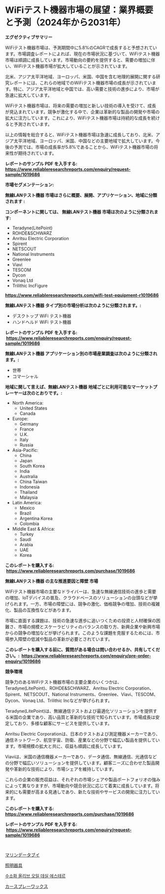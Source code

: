 <p><h1>WiFiテスト機器市場の展望：業界概要と予測（2024年から2031年）</h1></p><p><strong>エグゼクティブサマリー</strong></p>
<p><p>WiFiテスト機器市場は、予測期間中に5.8%のCAGRで成長すると予想されています。市場調査レポートによれば、現在の市場状況に基づいて、WiFiテスト機器市場は順調に成長しています。市場動向の要約を提供すると、需要の増加に伴い、WiFiテスト機器市場が拡大していることが示されています。</p><p>北米、アジア太平洋地域、ヨーロッパ、米国、中国を含む地理的展開に関する研究レポートには、これらの地域でのWiFiテスト機器市場の成長が示されています。特に、アジア太平洋地域と中国では、高い需要と技術の進歩により、市場が急速に拡大しています。</p><p>WiFiテスト機器市場は、将来の需要の増加と新しい技術の導入を受けて、成長が見込まれています。競争が激化する中で、企業は革新的な製品の開発や市場の拡大に注力しています。これにより、WiFiテスト機器市場は持続的な成長を続けると予測されています。</p><p>以上の情報を総合すると、WiFiテスト機器市場は急速に成長しており、北米、アジア太平洋地域、ヨーロッパ、米国、中国などの主要地域で拡大しています。今後の予測では、市場の成長率が5.8%であることから、WiFiテスト機器市場の将来性が期待されています。</p></p>
<p><strong>レポートのサンプル PDF を入手する: <a href="https://www.reliableresearchreports.com/enquiry/request-sample/1019686">https://www.reliableresearchreports.com/enquiry/request-sample/1019686</a></strong></p>
<p><strong>市場セグメンテーション:</strong></p>
<p><strong> 無線LANテスト機器 市場はさらに概要、展開、アプリケーション、地域に分類されます :</strong></p>
<p><strong>コンポーネントに関しては、 無線LANテスト機器 市場は次のように分類されます: &nbsp;</strong></p>
<p><ul><li>Teradyne(LitePoint)</li><li>ROHDE&SCHWARZ</li><li>Anritsu Electric Corporation</li><li>Spirent</li><li>NETSCOUT</li><li>National Instruments</li><li>Greenlee</li><li>Viavi</li><li>TESCOM</li><li>Dycon</li><li>Vonaq Ltd</li><li>Trilithic IncFigure</li></ul></p>
<p><strong><a href="https://www.reliableresearchreports.com/wifi-test-equipment-r1019686">https://www.reliableresearchreports.com/wifi-test-equipment-r1019686</a></strong></p>
<p><strong> 無線LANテスト機器 タイプ別の市場分析は次のように分類されます。:</strong></p>
<p><ul><li>デスクトップ WiFi テスト機器</li><li>ハンドヘルド WiFi テスト機器</li></ul></p>
<p><strong>レポートのサンプル PDF を入手する: &nbsp;<a href="https://www.reliableresearchreports.com/enquiry/request-sample/1019686">https://www.reliableresearchreports.com/enquiry/request-sample/1019686</a></strong></p>
<p><strong> 無線LANテスト機器 アプリケーション別の市場産業調査は次のように分類されます。:</strong></p>
<p><ul><li>世帯</li><li>コマーシャル</li></ul></p>
<p><strong>地域に関して言えば、無線LANテスト機器 地域ごとに利用可能なマーケットプレーヤーは次のとおりです。:</strong></p>
<p><ul>
    <li>
        North America:
        <ul>
            <li>United States</li>
            <li>Canada</li>
        </ul>
    </li>
    <li>
        Europe:
        <ul>
            <li>Germany</li>
            <li>France</li>
            <li>U.K.</li>
            <li>Italy</li>
            <li>Russia</li>
        </ul>
    </li>
    <li>
        Asia-Pacific:
        <ul>
            <li>China</li>
            <li>Japan</li>
            <li>South Korea</li>
            <li>India</li>
            <li>Australia</li>
            <li>China Taiwan</li>
            <li>Indonesia</li>
            <li>Thailand</li>
            <li>Malaysia</li>
        </ul>
    </li>
    <li>
        Latin America:
        <ul>
            <li>Mexico</li>
            <li>Brazil</li>
            <li>Argentina Korea</li>
            <li>Colombia</li>
        </ul>
    </li>
    <li>
        Middle East & Africa:
        <ul>
            <li>Turkey</li>
            <li>Saudi</li>
            <li>Arabia</li>
            <li>UAE</li>
            <li>Korea</li>
        </ul>
    </li>
    </ul></p>
<p><strong>このレポートを購入する: &nbsp;<a href="https://www.reliableresearchreports.com/purchase/1019686">https://www.reliableresearchreports.com/purchase/1019686</a></strong></p>
<p><strong>無線LANテスト機器 の主な推進要因と障壁 市場</strong></p>
<p><p>WiFiテスト機器市場の主要なドライバーは、急速な無線通信技術の進歩と需要の増加、IoTデバイスの普及、クラウドベースのソリューションの台頭などが挙げられます。一方、市場の障壁には、競争の激化、価格競争の増加、技術の複雑化、製品の互換性などがあります。</p><p>市場に直面する課題は、技術の急速な進歩に追いつくための投資と人材確保の困難さ、市場の規模とスケーラビリティのバランスの取り方、新興企業や新興市場からの競争の増加などが挙げられます。このような課題を克服するためには、市場参入障壁の低減や製品の革新が必要とされています。</p></p>
<p><strong>このレポートを購入する前に、質問がある場合は問い合わせるか、共有してください。:&nbsp; <a href="https://www.reliableresearchreports.com/enquiry/pre-order-enquiry/1019686">https://www.reliableresearchreports.com/enquiry/pre-order-enquiry/1019686</a></strong></p>
<p><strong>競争環境</strong></p>
<p><p>競争力のあるWiFiテスト機器市場の主要企業のいくつかは、Teradyne(LitePoint)、ROHDE&SCHWARZ、Anritsu Electric Corporation、Spirent、NETSCOUT、National Instruments、Greenlee、Viavi、TESCOM、Dycon、Vonaq Ltd、Trilithic Incなどが挙げられます。</p><p>Teradyne(LitePoint)は、無線通信テストおよび最適化ソリューションを提供する米国の企業であり、高い品質と革新的な技術で知られています。市場成長は安定しており、多様な顧客にサービスを提供しています。</p><p>Anritsu Electric Corporationは、日本のテストおよび測定機器メーカーであり、通信ネットワーク、航空宇宙、防衛、産業などの分野で幅広い製品を提供しています。市場規模の拡大と共に、収益も順調に成長しています。</p><p>Viaviは、米国の通信機器メーカーであり、データ通信、無線通信、光通信などの分野で幅広いソリューションを提供しています。顧客ニーズに合わせた製品開発や革新的な技術により、市場シェアを維持しています。</p><p>これらの企業の販売収益は、それぞれの市場シェアや製品ポートフォリオの強みによって異なりますが、市場動向や競合状況に応じて着実に成長しています。将来的にも需要が高まる見通しであり、新たな技術やサービスの開発に注力しています。</p></p>
<p><strong>このレポートを購入する: &nbsp; <a href="https://www.reliableresearchreports.com/purchase/1019686">https://www.reliableresearchreports.com/purchase/1019686</a></strong></p>
<p><strong>レポートのサンプル PDF を入手する: &nbsp;<a href="https://www.reliableresearchreports.com/enquiry/request-sample/1019686">https://www.reliableresearchreports.com/enquiry/request-sample/1019686</a></strong><strong></strong></p>
<p>&nbsp;</p>
<p><p><a href="https://medium.com/@raymanta28/%E3%83%9E%E3%83%AA%E3%83%B3%E3%83%87%E3%83%BC%E3%82%BF%E3%83%96%E3%82%A4%E5%B8%82%E5%A0%B4%E3%81%AE%E8%A6%8F%E6%A8%A1%E3%81%A8%E5%B8%82%E5%A0%B4%E3%83%88%E3%83%AC%E3%83%B3%E3%83%89-%E5%AE%8C%E5%85%A8%E3%81%AA%E6%A5%AD%E7%95%8C%E6%A6%82%E8%A6%81-2024%E5%B9%B4%E3%81%8B%E3%82%892031%E5%B9%B4%E3%81%BE%E3%81%A7-7bf6ae1ce4a1">マリンデータブイ</a></p><p><a href="https://github.com/SarahFahey88/Market-Research-Report-List-1/blob/main/980397019477.md">照明器具</a></p><p><a href="https://medium.com/@juliastanley2022/%EC%88%98%EC%86%8C%ED%99%94%EB%90%9C-%EC%98%AC%EB%A6%AC%EB%B8%8C-%EC%98%A4%EC%9D%BC-%EB%8D%B0%EC%8B%A4-%EC%97%90%EC%8A%A4%ED%85%8C%EB%A5%B4-%EC%8B%9C%EC%9E%A5-2031%EB%85%84%EA%B9%8C%EC%A7%80%EC%9D%98-%ED%8A%B8%EB%A0%8C%EB%93%9C-%EC%98%88%EC%B8%A1-%EB%B0%8F-%EA%B2%BD%EC%9F%81-%EB%B6%84%EC%84%9D-bf7033c186eb">수소화 올리브 오일 데실 에스테르</a></p><p><a href="https://medium.com/@anabelavenport7854/%E6%AC%A1%E3%81%AE%E6%96%87%E7%AB%A0%E3%82%92%E6%97%A5%E6%9C%AC%E8%AA%9E%E3%81%AB%E7%BF%BB%E8%A8%B3%E3%81%97%E3%81%BE%E3%81%99-%E8%87%AA%E5%8B%95%E8%BB%8A%E3%82%B9%E3%83%97%E3%83%AC%E3%83%BC%E3%83%AF%E3%83%83%E3%82%AF%E3%82%B9%E5%B8%82%E5%A0%B4%E5%B1%95%E6%9C%9B-%E6%A5%AD%E7%95%8C%E6%A6%82%E8%A6%81%E3%81%A8%E4%BA%88%E6%B8%AC-2024%E5%B9%B4%E3%81%8B%E3%82%892031%E5%B9%B4-26cb4fae4872">カースプレーワックス</a></p></p>